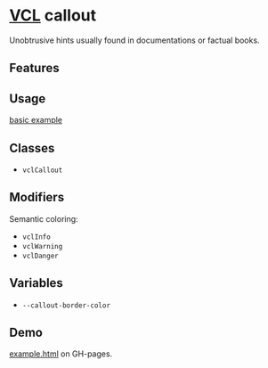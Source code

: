 # [VCL](https://vcl.github.io/) callout

Unobtrusive hints usually found in documentations or factual books.

## Features

## Usage

[basic example](/demo/example.html)

## Classes

- `vclCallout`

## Modifiers

Semantic coloring:

- `vclInfo`
- `vclWarning`
- `vclDanger`

## Variables

- `--callout-border-color`

## Demo

[example.html](/demo/example.html) on GH-pages.
